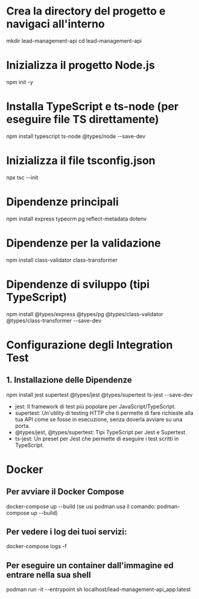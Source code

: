 # Crea la directory del progetto e navigaci all'interno
mkdir lead-management-api
cd lead-management-api

# Inizializza il progetto Node.js
npm init -y

# Installa TypeScript e ts-node (per eseguire file TS direttamente)
npm install typescript ts-node @types/node --save-dev

# Inizializza il file tsconfig.json
npx tsc --init

# Dipendenze principali
npm install express typeorm pg reflect-metadata dotenv

# Dipendenze per la validazione
npm install class-validator class-transformer

# Dipendenze di sviluppo (tipi TypeScript)
npm install @types/express @types/pg @types/class-validator @types/class-transformer --save-dev
#
# Configurazione degli Integration Test
## 1. Installazione delle Dipendenze
npm install jest supertest @types/jest @types/supertest ts-jest --save-dev
- jest: Il framework di test più popolare per JavaScript/TypeScript.
- supertest: Un'utility di testing HTTP che ti permette di fare richieste alla tua API come se fosse in esecuzione, senza doverla avviare su una porta.
- @types/jest, @types/supertest: Tipi TypeScript per Jest e Supertest.
- ts-jest: Un preset per Jest che permette di eseguire i test scritti in TypeScript.
#
# Docker
## Per avviare il Docker Compose
docker-compose up --build (se usi podman usa il comando: podman-compose up --build)
## Per vedere i log dei tuoi servizi:
docker-compose logs -f
## Per eseguire un container dall'immagine ed entrare nella sua shell
podman run -it --entrypoint sh localhost/lead-management-api_app:latest